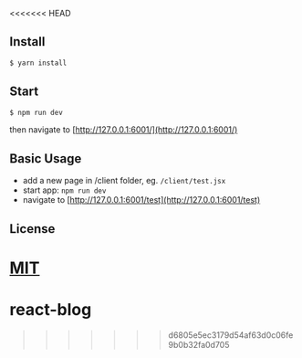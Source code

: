 <<<<<<< HEAD
## Install

```bash
$ yarn install
```

## Start

```bash
$ npm run dev
```

then navigate to [http://127.0.0.1:6001/](http://127.0.0.1:6001/)

## Basic Usage

* add a new page in /client folder, eg. `/client/test.jsx`
* start app: `npm run dev`
* navigate to [http://127.0.0.1:6001/test](http://127.0.0.1:6001/test)

## License

[MIT](LICENSE)
=======
# react-blog
>>>>>>> d6805e5ec3179d54af63d0c06fe9b0b32fa0d705
